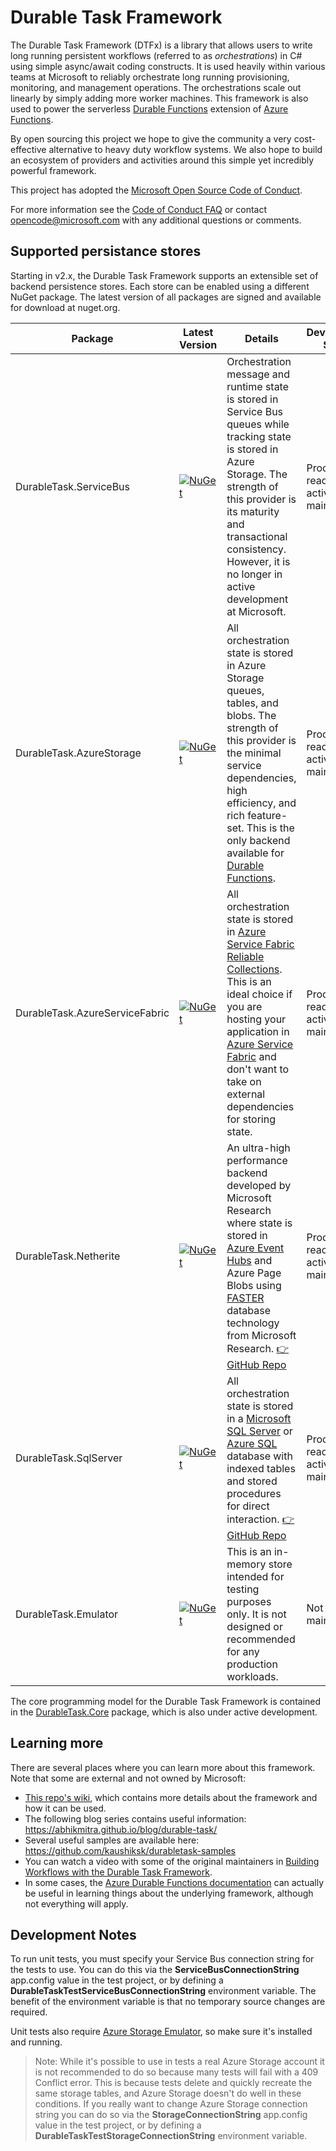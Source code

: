 # Durable Task Framework

The Durable Task Framework (DTFx) is a library that allows users to write long running persistent workflows (referred to as _orchestrations_) in C# using simple async/await coding constructs. It is used heavily within various teams at Microsoft to reliably orchestrate long running provisioning, monitoring, and management operations. The orchestrations scale out linearly by simply adding more worker machines. This framework is also used to power the serverless [Durable Functions](https://docs.microsoft.com/azure/azure-functions/durable/durable-functions-overview) extension of [Azure Functions](https://azure.microsoft.com/services/functions/).

By open sourcing this project we hope to give the community a very cost-effective alternative to heavy duty workflow systems. We also hope to build an ecosystem of providers and activities around this simple yet incredibly powerful framework.

This project has adopted the [Microsoft Open Source Code of Conduct](https://opensource.microsoft.com/codeofconduct/).

For more information see the [Code of Conduct FAQ](https://opensource.microsoft.com/codeofconduct/faq/) or contact [opencode@microsoft.com](mailto:opencode@microsoft.com) with any additional questions or comments.

## Supported persistance stores

Starting in v2.x, the Durable Task Framework supports an extensible set of backend persistence stores. Each store can be enabled using a different NuGet package. The latest version of all packages are signed and available for download at nuget.org.

| Package | Latest Version | Details | Development Status |
| ------- | -------------- | ------- | ------------------ |
| DurableTask.ServiceBus | [![NuGet](https://img.shields.io/nuget/v/Microsoft.Azure.DurableTask.ServiceBus.svg?style=flat)](https://www.nuget.org/packages/Microsoft.Azure.DurableTask.ServiceBus/) | Orchestration message and runtime state is stored in Service Bus queues while tracking state is stored in Azure Storage. The strength of this provider is its maturity and transactional consistency. However, it is no longer in active development at Microsoft. | Production ready but not actively maintained |
| DurableTask.AzureStorage | [![NuGet](https://img.shields.io/nuget/v/Microsoft.Azure.DurableTask.AzureStorage.svg?style=flat)](https://www.nuget.org/packages/Microsoft.Azure.DurableTask.AzureStorage/) | All orchestration state is stored in Azure Storage queues, tables, and blobs. The strength of this provider is the minimal service dependencies, high efficiency, and rich feature-set. This is the only backend available for [Durable Functions](https://docs.microsoft.com/azure/azure-functions/durable/). | Production ready and actively maintained |
| DurableTask.AzureServiceFabric | [![NuGet](https://img.shields.io/nuget/v/Microsoft.Azure.DurableTask.AzureServiceFabric.svg?style=flat)](https://www.nuget.org/packages/Microsoft.Azure.DurableTask.AzureServiceFabric/) | All orchestration state is stored in [Azure Service Fabric Reliable Collections](https://docs.microsoft.com/azure/service-fabric/service-fabric-reliable-services-reliable-collections). This is an ideal choice if you are hosting your application in [Azure Service Fabric](https://azure.microsoft.com/services/service-fabric/) and don't want to take on external dependencies for storing state. | Production ready and actively maintained |
| DurableTask.Netherite | [![NuGet](https://img.shields.io/nuget/v/Microsoft.Azure.DurableTask.Netherite.svg?style=flat)](https://www.nuget.org/packages/Microsoft.Azure.DurableTask.Netherite/) | An ultra-high performance backend developed by Microsoft Research where state is stored in [Azure Event Hubs](https://azure.microsoft.com/en-us/services/event-hubs/) and Azure Page Blobs using [FASTER](https://www.microsoft.com/research/project/faster/) database technology from Microsoft Research. [👉 GitHub Repo](https://github.com/microsoft/durabletask-netherite) | Production ready and actively maintained |
| DurableTask.SqlServer | [![NuGet](https://img.shields.io/nuget/v/Microsoft.DurableTask.SqlServer.svg?style=flat)](https://www.nuget.org/packages/Microsoft.DurableTask.SqlServer/) | All orchestration state is stored in a [Microsoft SQL Server](https://www.microsoft.com/sql-server/sql-server-2019) or [Azure SQL](https://azure.microsoft.com/products/azure-sql/database/) database with indexed tables and stored procedures for direct interaction. [👉 GitHub Repo](https://github.com/microsoft/durabletask-mssql) | Production ready and actively maintained |
| DurableTask.Emulator | [![NuGet](https://img.shields.io/nuget/v/Microsoft.Azure.DurableTask.Emulator.svg?style=flat)](https://www.nuget.org/packages/Microsoft.Azure.DurableTask.Emulator/) | This is an in-memory store intended for testing purposes only. It is not designed or recommended for any production workloads. | Not actively maintained |

The core programming model for the Durable Task Framework is contained in the [DurableTask.Core](https://www.nuget.org/packages/Microsoft.Azure.DurableTask.Core/) package, which is also under active development.

## Learning more

There are several places where you can learn more about this framework. Note that some are external and not owned by Microsoft:

- [This repo's wiki](https://github.com/Azure/durabletask/wiki), which contains more details about the framework and how it can be used.
- The following blog series contains useful information: https://abhikmitra.github.io/blog/durable-task/
- Several useful samples are available here: https://github.com/kaushiksk/durabletask-samples
- You can watch a video with some of the original maintainers in [Building Workflows with the Durable Task Framework](https://learn.microsoft.com/shows/on-net/building-workflows-with-the-durable-task-framework).
- In some cases, the [Azure Durable Functions documentation](https://learn.microsoft.com/azure/azure-functions/durable/) can actually be useful in learning things about the underlying framework, although not everything will apply.

## Development Notes

To run unit tests, you must specify your Service Bus connection string for the tests to use. You can do this via the **ServiceBusConnectionString** app.config value in the test project, or by defining a **DurableTaskTestServiceBusConnectionString** environment variable. The benefit of the environment variable is that no temporary source changes are required.

Unit tests also require [Azure Storage Emulator](https://docs.microsoft.com/azure/storage/common/storage-use-emulator), so make sure it's installed and running.

> Note: While it's possible to use in tests a real Azure Storage account it is not recommended to do so because many tests will fail with a 409 Conflict error. This is because tests delete and quickly recreate the same storage tables, and Azure Storage doesn't do well in these conditions. If you really want to change Azure Storage connection string you can do so via the **StorageConnectionString** app.config value in the test project, or by defining a **DurableTaskTestStorageConnectionString** environment variable. 

<!--
There is a gitter for this repo, but it's not currently being monitored. We're leaving the link for it up for now and will update this message if anything changes.

[![Join the chat at https://gitter.im/azure/durabletask](https://badges.gitter.im/Join%20Chat.svg)](https://gitter.im/azure/durabletask?utm_source=badge&utm_medium=badge&utm_campaign=pr-badge&utm_content=badge) 
-->
